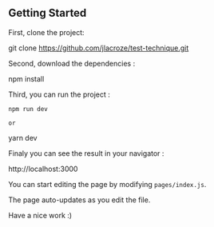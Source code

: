 ## Getting Started

First, clone the project:

git clone https://github.com/jlacroze/test-technique.git

Second, download the dependencies : 

npm install 

Third, you can run the project : 
```
npm run dev

or
```
yarn dev

Finaly you can see the result in your navigator : 

http://localhost:3000

You can start editing the page by modifying `pages/index.js`. 

The page auto-updates as you edit the file.

Have a nice work :) 
